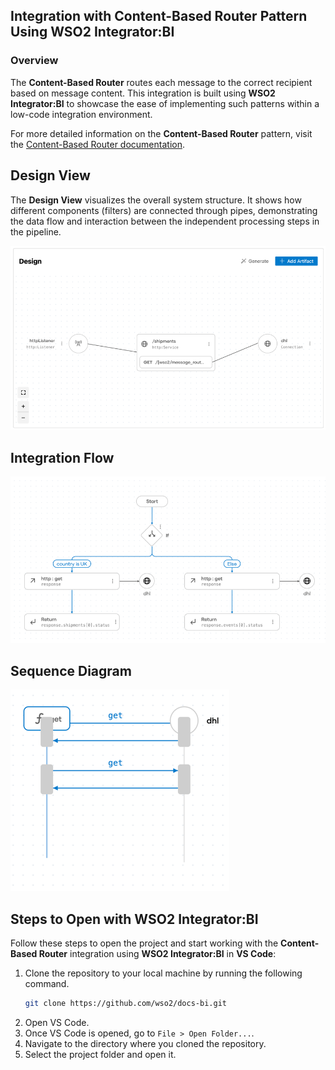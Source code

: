 ## Integration with Content-Based Router Pattern Using WSO2 Integrator:BI

### Overview

The **Content-Based Router** routes each message to the correct recipient based on message content.
This integration is built using **WSO2 Integrator:BI** to showcase the ease of implementing such patterns within a low-code integration environment.

For more detailed information on the **Content-Based Router** pattern, visit the [Content-Based Router documentation](https://www.enterpriseintegrationpatterns.com/patterns/messaging/ContentBasedRouter.html).

## Design View

The **Design View** visualizes the overall system structure. It shows how different components (filters) are connected through pipes, demonstrating the data flow and interaction between the independent processing steps in the pipeline.

![Design View](design-view.png)

## Integration Flow

![Flow Diagram](flow.png)

## Sequence Diagram

![Flow Diagram](sequence.png)

## Steps to Open with WSO2 Integrator:BI

Follow these steps to open the project and start working with the **Content-Based Router** integration using **WSO2 Integrator:BI** in **VS Code**:

1. Clone the repository to your local machine by running the following command.
   ```bash
   git clone https://github.com/wso2/docs-bi.git
   ```
2. Open VS Code.
3. Once VS Code is opened, go to `File > Open Folder...`.
4. Navigate to the directory where you cloned the repository.
5. Select the project folder and open it.
